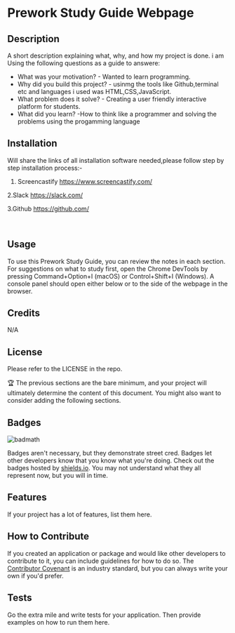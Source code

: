 # Prework Study Guide Webpage

## Description

A short description explaining what, why, and how my project is done. i am Using the following questions as a guide to answere:

- What was your motivation?
        - Wanted to learn programming.
- Why did you build this project? 
        - usinmg the tools like Github,terminal etc and languages i used was HTML,CSS,JavaScript.
- What problem does it solve?
        - Creating  a user friendly interactive platform for students.
- What did you learn?
        -How to think like a programmer and solving the problems using the progamming language


## Installation

Will share the links of all installation software needed,please follow step by step installation process:-

1. Screencastify
https://www.screencastify.com/

2.Slack
https://slack.com/

3.Github
https://github.com/


 

## Usage

To use this Prework Study Guide, you can review the notes in each section. For suggestions on what to study first, open the Chrome DevTools by pressing Command+Option+I (macOS) or Control+Shift+I (Windows). A console panel should open either below or to the side of the webpage in the browser.

## Credits

N/A

## License

Please refer to the LICENSE in the repo.

🏆 The previous sections are the bare minimum, and your project will ultimately determine the content of this document. You might also want to consider adding the following sections.

## Badges

![badmath](https://img.shields.io/github/languages/top/nielsenjared/badmath)

Badges aren't necessary, but they demonstrate street cred. Badges let other developers know that you know what you're doing. Check out the badges hosted by [shields.io](https://shields.io/). You may not understand what they all represent now, but you will in time.

## Features

If your project has a lot of features, list them here.

## How to Contribute

If you created an application or package and would like other developers to contribute to it, you can include guidelines for how to do so. The [Contributor Covenant](https://www.contributor-covenant.org/) is an industry standard, but you can always write your own if you'd prefer.

## Tests

Go the extra mile and write tests for your application. Then provide examples on how to run them here.